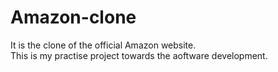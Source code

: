# Amazon-clone
It is the clone of the official Amazon website.
<br>
This is my practise project towards the aoftware development.
